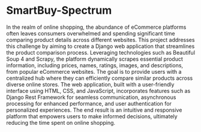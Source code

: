 # SmartBuy-Spectrum
In the realm of online shopping, the abundance of eCommerce platforms often
leaves consumers overwhelmed and spending significant time comparing product
details across different websites. This project addresses this challenge by aiming to
create a Django web application that streamlines the product comparison process.
Leveraging technologies such as Beautiful Soup 4 and Scrapy, the platform
dynamically scrapes essential product information, including prices, names, ratings,
images, and descriptions, from popular eCommerce websites. The goal is to provide
users with a centralized hub where they can efficiently compare similar products
across diverse online stores. The web application, built with a user-friendly interface
using HTML, CSS, and JavaScript, incorporates features such as Django Rest
Framework for seamless communication, asynchronous processing for enhanced
performance, and user authentication for personalized experiences. The end result is
an intuitive and responsive platform that empowers users to make informed
decisions, ultimately reducing the time spent on online shopping.
